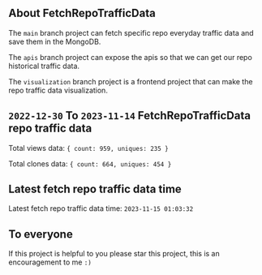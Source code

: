 ## About FetchRepoTrafficData

The `main` branch project can fetch specific repo everyday traffic data and save them in the MongoDB.

The `apis` branch project can expose the apis so that we can get our repo historical traffic data.

The `visualization` branch project is a frontend project that can make the repo traffic data visualization.

## `2022-12-30` To `2023-11-14` FetchRepoTrafficData repo traffic data

Total views data: `{ count: 959, uniques: 235 }`

Total clones data: `{ count: 664, uniques: 454 }`

## Latest fetch repo traffic data time

Latest fetch repo traffic data time: `2023-11-15 01:03:32`

## To everyone

If this project is helpful to you please star this project, this is an encouragement to me `:)`



